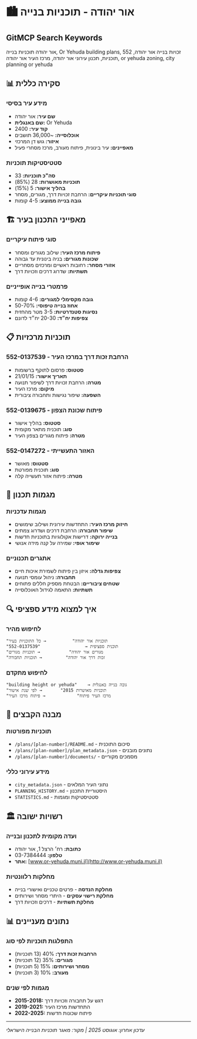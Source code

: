 # 🏙️ אור יהודה - תוכניות בנייה

## GitMCP Search Keywords
אור יהודה תוכניות בנייה, Or Yehuda building plans, זכויות בנייה אור יהודה, 552 תוכניות, תכנון עירוני אור יהודה, מרכז העיר אור יהודה, or yehuda zoning, city planning or yehuda

## 📊 סקירה כללית

### מידע עיר בסיסי
- **שם עיר:** אור יהודה
- **שם באנגלית:** Or Yehuda  
- **קוד עיר:** 2400
- **אוכלוסייה:** ~36,000 תושבים
- **איזור:** גוש דן המרכזי
- **מאפיינים:** עיר בינונית, פיתוח מעורב, מרכז מסחרי פעיל

### סטטיסטיקות תוכניות
- **סה"כ תוכניות:** 33
- **תוכניות מאושרות:** 28 (85%)
- **בהליך אישור:** 5 (15%)
- **סוגי תוכניות עיקריים:** הרחבת זכויות דרך, מגורים, מסחר
- **גובה בנייה ממוצע:** 4-5 קומות

## 🏗️ מאפייני התכנון בעיר

### סוגי פיתוח עיקריים
- **פיתוח מרכז העיר:** שילוב מגורים ומסחר
- **שכונות מגורים:** בניה בינונית עד גבוהה
- **אזורי מסחר:** רחובות ראשיים ומרכזים מסחריים
- **תשתיות:** שדרוג דרכים וזכויות דרך

### פרמטרי בנייה אופייניים
- **גובה מקסימלי למגורים:** 4-6 קומות
- **אחוז בנייה טיפוסי:** 50-70%
- **נסיגות סטנדרטיות:** 3-5 מטר מהחזית
- **צפיפות יח״ד:** 20-30 יח״ד לדונם

## 📋 תוכניות מרכזיות

### 552-0137539 - הרחבת זכות דרך במרכז העיר
- **סטטוס:** פרסום לתוקף ברשומות
- **תאריך אישור:** 21/01/15
- **מטרה:** הרחבת זכויות דרך לשיפור תנועה
- **מיקום:** מרכז העיר
- **השפעה:** שיפור נגישות ותחבורה ציבורית

### 552-0139675 - פיתוח שכונת הצפון
- **סטטוס:** בהליך אישור
- **סוג:** תוכנית מתאר מקומית
- **מטרה:** פיתוח מגורים בצפון העיר

### 552-0147272 - האזור התעשייתי
- **סטטוס:** מאושר
- **סוג:** תוכנית מפורטת
- **מטרה:** פיתוח אזור תעשייה קלה

## 🎯 מגמות תכנון

### מגמות עדכניות
- **חיזוק מרכז העיר:** התחדשות עירונית ושילוב שימושים
- **שיפור תחבורה:** הרחבת דרכים ושדרוג צמתים
- **בנייה ירוקה:** דרישות אקולוגיות בתוכניות חדשות
- **שימור אופי:** שמירה על קנה מידה אנושי

### אתגרים תכנוניים
- **צפיפות גדלה:** איזון בין פיתוח לשמירת איכות חיים
- **תחבורה:** ניהול עומסי תנועה
- **שטחים ציבוריים:** הבטחת מספיק חללים פתוחים
- **תשתיות:** התאמה לגידול האוכלוסייה

## 🔍 איך למצוא מידע ספציפי

### לחיפוש מהיר
```
"תוכניות אור יהודה"          → כל התוכניות בעיר
"552-0137539"                 → תוכנית ספציפית
"מגורים אור יהודה"           → תוכניות מגורים
"זכות דרך אור יהודה"         → תוכניות תחבורה
```

### לחיפוש מתקדם
```
"building height or yehuda"    → גובה בנייה באנגלית
"תוכניות מאושרות 2015"       → לפי שנת אישור
"מרכז העיר פיתוח"            → פיתוח מרכז העיר
```

## 📁 מבנה הקבצים

### תוכניות מפורטות
- `/plans/[plan-number]/README.md` - סיכום התוכנית
- `/plans/[plan-number]/plan_metadata.json` - נתונים מובנים
- `/plans/[plan-number]/documents/` - מסמכים מקוריים

### מידע עירוני כללי
- `city_metadata.json` - נתוני העיר המלאים
- `PLANNING_HISTORY.md` - היסטוריית התכנון
- `STATISTICS.md` - סטטיסטיקות ומגמות

## 🏛️ רשויות ישובה

### ועדה מקומית לתכנון ובנייה
- **כתובת:** רח׳ הרצל 1, אור יהודה
- **טלפון:** 03-7384444
- **אתר:** [www.or-yehuda.muni.il](http://www.or-yehuda.muni.il)

### מחלקות רלוונטיות
- **מחלקת הנדסה** - פרטים טכניים ואישורי בנייה
- **מחלקת רישוי עסקים** - היתרי מסחר ושירותים
- **מחלקת תשתיות** - דרכים וזכויות דרך

## 📊 נתונים מעניינים

### התפלגות תוכניות לפי סוג
- **הרחבות זכות דרך:** 40% (13 תוכניות)
- **מגורים:** 35% (12 תוכניות)  
- **מסחר ושירותים:** 15% (5 תוכניות)
- **מעורב:** 10% (3 תוכניות)

### מגמות לפי שנים
- **2015-2018:** דגש על תחבורה וזכויות דרך
- **2019-2021:** התחדשות מרכז העיר
- **2022-2025:** פיתוח שכונות חדשות

---

*עדכון אחרון: אוגוסט 2025 | מקור: מאגר תוכניות הבנייה הישראלי*